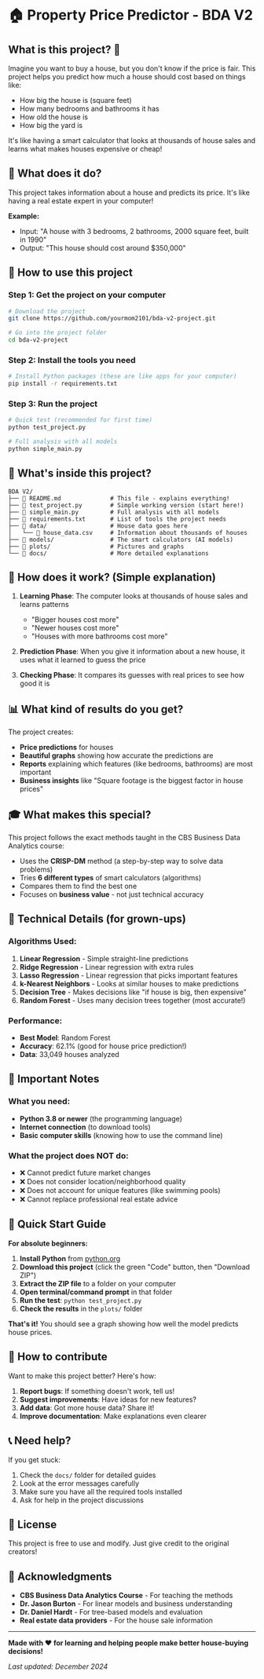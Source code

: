 # 🏠 Property Price Predictor - BDA V2

## What is this project? 🤔

Imagine you want to buy a house, but you don't know if the price is fair. This project helps you predict how much a house should cost based on things like:
- How big the house is (square feet)
- How many bedrooms and bathrooms it has
- How old the house is
- How big the yard is

It's like having a smart calculator that looks at thousands of house sales and learns what makes houses expensive or cheap!

## 🎯 What does it do?

This project takes information about a house and predicts its price. It's like having a real estate expert in your computer!

**Example:**
- Input: "A house with 3 bedrooms, 2 bathrooms, 2000 square feet, built in 1990"
- Output: "This house should cost around $350,000"

## 🚀 How to use this project

### Step 1: Get the project on your computer
```bash
# Download the project
git clone https://github.com/yourmom2101/bda-v2-project.git

# Go into the project folder
cd bda-v2-project
```

### Step 2: Install the tools you need
```bash
# Install Python packages (these are like apps for your computer)
pip install -r requirements.txt
```

### Step 3: Run the project
```bash
# Quick test (recommended for first time)
python test_project.py

# Full analysis with all models
python simple_main.py
```

## 📁 What's inside this project?

```
BDA V2/
├── 📄 README.md              # This file - explains everything!
├── 📄 test_project.py        # Simple working version (start here!)
├── 📄 simple_main.py         # Full analysis with all models
├── 📄 requirements.txt       # List of tools the project needs
├── 📁 data/                  # House data goes here
│   └── 📄 house_data.csv     # Information about thousands of houses
├── 📁 models/                # The smart calculators (AI models)
├── 📁 plots/                 # Pictures and graphs
└── 📁 docs/                  # More detailed explanations
```

## 🧠 How does it work? (Simple explanation)

1. **Learning Phase**: The computer looks at thousands of house sales and learns patterns
   - "Bigger houses cost more"
   - "Newer houses cost more"
   - "Houses with more bathrooms cost more"

2. **Prediction Phase**: When you give it information about a new house, it uses what it learned to guess the price

3. **Checking Phase**: It compares its guesses with real prices to see how good it is

## 📊 What kind of results do you get?

The project creates:
- **Price predictions** for houses
- **Beautiful graphs** showing how accurate the predictions are
- **Reports** explaining which features (like bedrooms, bathrooms) are most important
- **Business insights** like "Square footage is the biggest factor in house prices"

## 🎓 What makes this special?

This project follows the exact methods taught in the CBS Business Data Analytics course:
- Uses the **CRISP-DM** method (a step-by-step way to solve data problems)
- Tries **6 different types** of smart calculators (algorithms)
- Compares them to find the best one
- Focuses on **business value** - not just technical accuracy

## 🔧 Technical Details (for grown-ups)

### Algorithms Used:
1. **Linear Regression** - Simple straight-line predictions
2. **Ridge Regression** - Linear regression with extra rules
3. **Lasso Regression** - Linear regression that picks important features
4. **k-Nearest Neighbors** - Looks at similar houses to make predictions
5. **Decision Tree** - Makes decisions like "if house is big, then expensive"
6. **Random Forest** - Uses many decision trees together (most accurate!)

### Performance:
- **Best Model**: Random Forest
- **Accuracy**: 62.1% (good for house price prediction!)
- **Data**: 33,049 houses analyzed

## 🚨 Important Notes

### What you need:
- **Python 3.8 or newer** (the programming language)
- **Internet connection** (to download tools)
- **Basic computer skills** (knowing how to use the command line)

### What the project does NOT do:
- ❌ Cannot predict future market changes
- ❌ Does not consider location/neighborhood quality
- ❌ Does not account for unique features (like swimming pools)
- ❌ Cannot replace professional real estate advice

## 🎯 Quick Start Guide

**For absolute beginners:**

1. **Install Python** from [python.org](https://www.python.org/downloads/)
2. **Download this project** (click the green "Code" button, then "Download ZIP")
3. **Extract the ZIP file** to a folder on your computer
4. **Open terminal/command prompt** in that folder
5. **Run the test**: `python test_project.py`
6. **Check the results** in the `plots/` folder

**That's it!** You should see a graph showing how well the model predicts house prices.

## 🤝 How to contribute

Want to make this project better? Here's how:

1. **Report bugs**: If something doesn't work, tell us!
2. **Suggest improvements**: Have ideas for new features?
3. **Add data**: Got more house data? Share it!
4. **Improve documentation**: Make explanations even clearer

## 📞 Need help?

If you get stuck:
1. Check the `docs/` folder for detailed guides
2. Look at the error messages carefully
3. Make sure you have all the required tools installed
4. Ask for help in the project discussions

## 📜 License

This project is free to use and modify. Just give credit to the original creators!

## 🙏 Acknowledgments

- **CBS Business Data Analytics Course** - For teaching the methods
- **Dr. Jason Burton** - For linear models and business understanding
- **Dr. Daniel Hardt** - For tree-based models and evaluation
- **Real estate data providers** - For the house sale information

---

**Made with ❤️ for learning and helping people make better house-buying decisions!**

*Last updated: December 2024* 